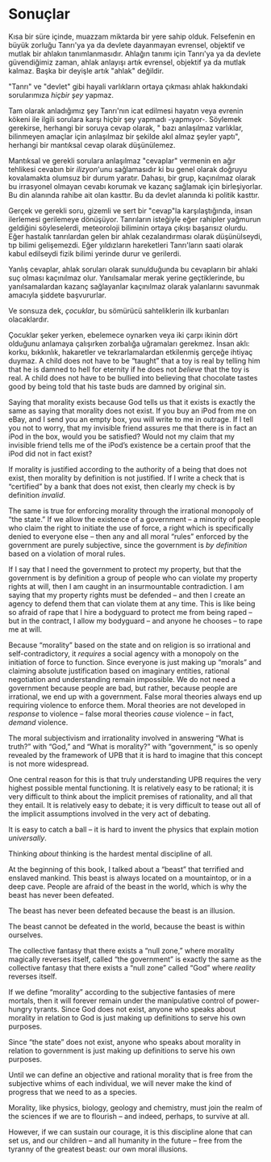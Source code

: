 # Sonuçlar

Kısa bir süre içinde, muazzam miktarda bir yere sahip olduk. Felsefenin en büyük zorluğu Tanrı'ya ya da devlete dayanmayan evrensel, objektif ve mutlak bir ahlakın tanımlanmasıdır. Ahlağın tanımı için Tanrı'ya ya da devlete güvendiğimiz zaman, ahlak anlayışı artık evrensel, objektif ya da mutlak kalmaz. Başka bir deyişle artık "ahlak" değildir.

"Tanrı" ve "devlet" gibi hayali varlıkların ortaya çıkması ahlak hakkındaki sorularımıza *hiçbir şey* yapmaz.

Tam olarak anladığımız şey Tanrı'nın icat edilmesi hayatın veya evrenin kökeni ile ilgili sorulara karşı hiçbir şey yapmadı -yapmıyor-. Söylemek gerekirse, herhangi bir soruya cevap olarak, " bazı anlaşılmaz varlıklar, bilinmeyen amaçlar için anlaşılmaz bir şekilde akıl almaz şeyler yaptı", herhangi bir mantıksal cevap olarak düşünülemez.

Mantıksal ve gerekli sorulara anlaşılmaz "cevaplar" vermenin en ağır tehlikesi cevabın bir *ilizyon*'unu sağlamasıdır ki bu genel olarak doğruyu kovalamakta olumsuz bir durum yaratır. Dahası, bir grup, kaçınılmaz olarak bu irrasyonel olmayan cevabı korumak ve kazanç sağlamak için birleşiyorlar. Bu din alanında rahibe ait olan kasttır. Bu da devlet alanında ki politik kasttır.

Gerçek ve gerekli soru, gizemli ve sert bir "cevap"la karşılaştığında, insan ilerlemesi gerilemeye dönüşüyor. Tanrıların isteğiyle eğer rahipler yağmurun geldiğini söyleselerdi, meteoroloji biliminin ortaya çıkışı başarısız olurdu. Eğer hastalık tanrılardan gelen bir ahlak cezalandırması olarak düşünülseydi, tıp bilimi gelişemezdi. Eğer yıldızların hareketleri Tanrı'ların saati olarak kabul edilseydi fizik bilimi yerinde durur ve gerilerdi.

Yanlış cevaplar, ahlak soruları olarak sunulduğunda bu cevapların bir ahlaki suç olması kaçınılmaz olur. Yanılsamalar merak yerine geçtiklerinde, bu yanılsamalardan kazanç sağlayanlar kaçınılmaz olarak yalanlarını savunmak amacıyla şiddete başvururlar.

Ve sonsuza dek, *çocuklar*, bu sömürücü sahteliklerin ilk kurbanları olacaklardır.

Çocuklar şeker yerken, ebelemece oynarken veya iki çarpı ikinin dört olduğunu anlamaya çalışırken zorbalığa uğramaları gerekmez. İnsan aklı: korku, bıkkınlık, hakaretler ve tekrarlamalardan etkilenmiş gerçeğe ihtiyaç duymaz. A child does not have to be “taught” that a toy is real by telling him that he is damned to hell for eternity if he does not *believe* that the toy is real. A child does not have to be bullied into believing that chocolate tastes good by being told that his taste buds are damned by original sin.

Saying that morality exists because God tells us that it exists is exactly the same as saying that morality does not exist. If you buy an iPod from me on eBay, and I send you an empty box, you will write to me in outrage. If I tell you not to worry, that my invisible friend assures me that there is in fact an iPod in the box, would you be satisfied? Would not my claim that my invisible friend tells me of the iPod’s existence be a certain proof that the iPod did not in fact exist?

If morality is justified according to the authority of a being that does not exist, then morality by definition is not justified. If I write a check that is “certified” by a bank that does not exist, then clearly my check is by definition *invalid*.

The same is true for enforcing morality through the irrational monopoly of “the state.” If we allow the existence of a government – a minority of people who claim the right to initiate the use of force, a right which is specifically denied to everyone else – then any and all moral “rules” enforced by the government are purely subjective, since the government is *by definition* based on a violation of moral rules.

If I say that I need the government to protect my property, but that the government is by definition a group of people who can violate my property rights at will, then I am caught in an insurmountable contradiction. I am saying that my property rights must be defended – and then I create an agency to defend them that can violate them at any time. This is like being so afraid of rape that I hire a bodyguard to protect me from being raped – but in the contract, I allow my bodyguard – and anyone he chooses – to rape me at will.

Because “morality” based on the state and on religion is so irrational and self-contradictory, it *requires* a social agency with a monopoly on the initiation of force to function. Since everyone is just making up “morals” and claiming absolute justification based on imaginary entities, rational negotiation and understanding remain impossible. We do not need a government because people are bad, but rather, because people are irrational, we end up with a government. False moral theories always end up requiring violence to enforce them. Moral theories are not developed in *response* to violence – false moral theories *cause* violence – in fact, *demand* violence.

The moral subjectivism and irrationality involved in answering “What is truth?” with “God,” and “What is morality?” with “government,” is so openly revealed by the framework of UPB that it is hard to imagine that this concept is not more widespread.

One central reason for this is that truly understanding UPB requires the very highest possible mental functioning. It is relatively easy to be rational; it is very difficult to think about the implicit premises of rationality, and all that they entail. It is relatively easy to debate; it is very difficult to tease out all of the implicit assumptions involved in the very act of debating.

It is easy to catch a ball – it is hard to invent the physics that explain motion *universally*.

Thinking *about* thinking is the hardest mental discipline of all.

At the beginning of this book, I talked about a “beast” that terrified and enslaved mankind. This beast is always located on a mountaintop, or in a deep cave. People are afraid of the beast in the world, which is why the beast has never been defeated.

The beast has never been defeated because the beast is an illusion.

The beast cannot be defeated in the world, because the beast is within ourselves.

The collective fantasy that there exists a “null zone,” where morality magically reverses itself, called “the government” is exactly the same as the collective fantasy that there exists a “null zone” called “God” where *reality* reverses itself.

If we define “morality” according to the subjective fantasies of mere mortals, then it will forever remain under the manipulative control of power-hungry tyrants. Since God does not exist, anyone who speaks about morality in relation to God is just making up definitions to serve his own purposes.

Since “the state” does not exist, anyone who speaks about morality in relation to government is just making up definitions to serve his own purposes.

Until we can define an objective and rational morality that is free from the subjective whims of each individual, we will never make the kind of progress that we need to as a species.

Morality, like physics, biology, geology and chemistry, must join the realm of the sciences if we are to flourish – and indeed, perhaps, to survive at all.

However, if we can sustain our courage, it is this discipline alone that can set us, and our children – and all humanity in the future – free from the tyranny of the greatest beast: our own moral illusions.